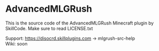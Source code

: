 # AdvancedMLGRush

This is the source code of the AdvancedMLGRush Minecraft plugin by SkillCode. 
Make sure to read LICENSE.txt

Support: https://disocrd.skillplugins.com -> mlgrush-src-help
<br>Wiki: soon

